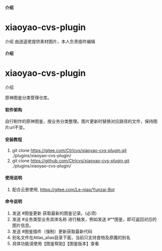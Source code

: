 #### 介绍
# xiaoyao-cvs-plugin

介绍
由逍遥佬提供素材图片，本人负责插件编辑

#### 介绍

# xiaoyao-cvs-plugin

介绍

原神图鉴分类管理仓库。

#### 软件架构
自行制作的原神图鉴，按业务分类整理。图片更新时替换对应路径的文件，保持图片url不变。


#### 安装教程

1.  git clone https://gitee.com/Ctrlcvs/xiaoyao-cvs-plugin.git ./plugins/xiaoyao-cvs-plugin/
2.  git clone https://github.com/Ctrlcvs/xiaoyao-cvs-plugin.git ./plugins/xiaoyao-cvs-plugin/


#### 使用说明

1.  配合云崽使用, https://gitee.com/Le-niao/Yunzai-Bot



#### 命令说明
1. 发送 #图鉴更新 获取最新的图鉴记录。(必须)
2. 发送 #业务类型业务具体名称 进行触发，例如发送 #**图鉴，即可返回对应的图片信息。
3. 发送 #图鉴插件（强制）更新获取最新代码
4. 别名文件在Atlas_alias目录下面，当前只支持食物及原魔的别名
5. 具体功能请使用【图鉴帮助】【图鉴版本】查看
 